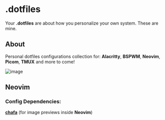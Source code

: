 # .dotfiles

Your **.dotfiles** are about how you personalize your own system. These are mine.

## About

Personal dotfiles configurations collection for: **Alacritty**, **BSPWM**, **Neovim**, **Picom**, **TMUX** and more to come!

![image](https://user-images.githubusercontent.com/86254474/220361597-ec3c867c-770b-4312-b127-e72b57f5c4df.png)


## Neovim

### Config Dependencies:

**[chafa](https://github.com/hpjansson/chafa)** (for image previews inside **Neovim**)
